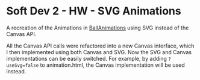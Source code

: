 # Soft Dev 2 - HW - SVG Animations

A recreation of the Animations in [BallAnimations](https://github.com/kkysen/BallAnimation) 
using SVG instead of the Canvas API.

All the Canvas API calls were refactored into a new Canvas interface,
which I then implemented using both Canvas and SVG.
Now the SVG and Canvas implementations can be easily switched.
For example, by adding `?useSvg=false` to animation.html, the Canvas implementation will be used instead.
